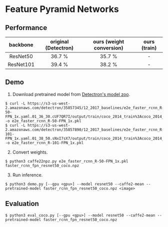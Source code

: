 # Feature Pyramid Networks

## Performance

| backbone | original (Detectron) | ours (weight conversion) | ours (train) |
|:-:|:-:|:-:|:-:|
| ResNet50 | 36.7 % | 35.7 % | - |
| ResNet101 | 39.4 % | 38.2 % | - |

## Demo

1. Download pretrained model from [Detectron's model zoo](https://github.com/facebookresearch/Detectron/blob/master/MODEL_ZOO.md#end-to-end-faster--mask-r-cnn-baselines).
```
$ curl -L https://s3-us-west-2.amazonaws.com/detectron/35857345/12_2017_baselines/e2e_faster_rcnn_R-50-FPN_1x.yaml.01_36_30.cUF7QR7I/output/train/coco_2014_train%3Acoco_2014_valminusminival/generalized_rcnn/model_final.pkl -o e2e_faster_rcnn_R-50-FPN_1x.pkl
$ curl -L https://s3-us-west-2.amazonaws.com/detectron/35857890/12_2017_baselines/e2e_faster_rcnn_R-101-FPN_1x.yaml.01_38_50.sNxI7sX7/output/train/coco_2014_train%3Acoco_2014_valminusminival/generalized_rcnn/model_final.pkl -o e2e_faster_rcnn_R-101-FPN_1x.pkl
```

2. Convert weights.
```
$ python3 caffe22npz.py e2e_faster_rcnn_R-50-FPN_1x.pkl faster_rcnn_fpn_resnet50_coco.npz
```

3. Run inference.
```
$ python3 demo.py [--gpu <gpu>] --model resnet50 --caffe2-mean --pretrained-model faster_rcnn_fpn_resnet50_coco.npz <image>
```

## Evaluation
```
$ python3 eval_coco.py [--gpu <gpu>] --model resnet50 --caffe2-mean --pretrained-model faster_rcnn_fpn_resnet50_coco.npz
```
